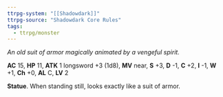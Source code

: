 ```yaml
---
ttrpg-system: "[[Shadowdark]]"
ttrpg-source: "Shadowdark Core Rules"
tags:
  - ttrpg/monster
---
```


_An old suit of armor magically animated by a vengeful spirit._

**AC** 15, **HP** 11, **ATK** 1 longsword +3 (1d8), **MV** near, **S** +3, **D** -1, **C** +2, **I** -1, **W** +1, **Ch** +0, **AL** C, **LV** 2

**Statue**. When standing still, looks exactly like a suit of armor.

